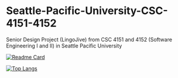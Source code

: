 # Seattle-Pacific-University-CSC-4151-4152
Senior Design Project (LingoJive) from CSC 4151 and 4152 (Software Engineering I and II) in Seattle Pacific University


[![Readme Card](https://github-readme-stats.vercel.app/api/pin/?username=chrismoroney&repo=Seattle-Pacific-University-CSC-4151-4152)](https://github.com/chrismoroney/Seattle-Pacific-University-CSC-4151-4152)

[![Top Langs](https://github-readme-stats.vercel.app/api/top-langs/?username=chrismoroney&layout=compact)](https://github.com/chrismoroney/Seattle-Pacific-University-CSC-4151-4152)

